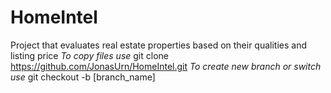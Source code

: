 # HomeIntel
Project that evaluates real estate properties based on their qualities and listing price 
*To copy files use* git clone https://github.com/JonasUrn/HomeIntel.git
*To create new branch or switch use* git checkout -b [branch_name]
